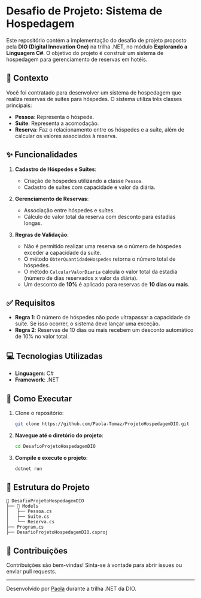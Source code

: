 # Desafio de Projeto: Sistema de Hospedagem

Este repositório contém a implementação do desafio de projeto proposto pela **DIO (Digital Innovation One)** na trilha .NET, no módulo **Explorando a Linguagem C#**. O objetivo do projeto é construir um sistema de hospedagem para gerenciamento de reservas em hotéis.

## 🏨 Contexto

Você foi contratado para desenvolver um sistema de hospedagem que realiza reservas de suítes para hóspedes. O sistema utiliza três classes principais:

- **Pessoa**: Representa o hóspede.
- **Suíte**: Representa a acomodação.
- **Reserva**: Faz o relacionamento entre os hóspedes e a suíte, além de calcular os valores associados à reserva.

## ✨ Funcionalidades

1. **Cadastro de Hóspedes e Suítes**:
   - Criação de hóspedes utilizando a classe `Pessoa`.
   - Cadastro de suítes com capacidade e valor da diária.

2. **Gerenciamento de Reservas**:
   - Associação entre hóspedes e suítes.
   - Cálculo do valor total da reserva com desconto para estadias longas.

3. **Regras de Validação**:
   - Não é permitido realizar uma reserva se o número de hóspedes exceder a capacidade da suíte.
   - O método `ObterQuantidadeHospedes` retorna o número total de hóspedes.
   - O método `CalcularValorDiaria` calcula o valor total da estadia (número de dias reservados x valor da diária).
   - Um desconto de **10%** é aplicado para reservas de **10 dias ou mais**.

## ✅ Requisitos

- **Regra 1**: O número de hóspedes não pode ultrapassar a capacidade da suíte. Se isso ocorrer, o sistema deve lançar uma exceção.
- **Regra 2**: Reservas de 10 dias ou mais recebem um desconto automático de 10% no valor total.

## 💻 Tecnologias Utilizadas

- **Linguagem**: C#
- **Framework**: .NET

## 🚀 Como Executar

1. Clone o repositório:
   ```bash
   git clone https://github.com/Paola-Tomaz/ProjetoHospedagemDIO.git
    ```

2. **Navegue até o diretório do projeto**:
   ```bash
   cd DesafioProjetoHospedagemDIO
   ```
   
3. **Compile e execute o projeto**:
   ```bash
   dotnet run
    ```
   
## 📂 Estrutura do Projeto

```plaintext
📁 DesafioProjetoHospedagemDIO
├── 📂 Models
│   ├── Pessoa.cs
│   ├── Suite.cs
│   └── Reserva.cs
├── Program.cs
├── DesafioProjetoHospedagemDIO.csproj
```
## 🤝 Contribuições

Contribuições são bem-vindas! Sinta-se à vontade para abrir issues ou enviar pull requests.

---

Desenvolvido por [Paola](https://github.com/Paola-Tomaz) durante a trilha .NET da DIO.

